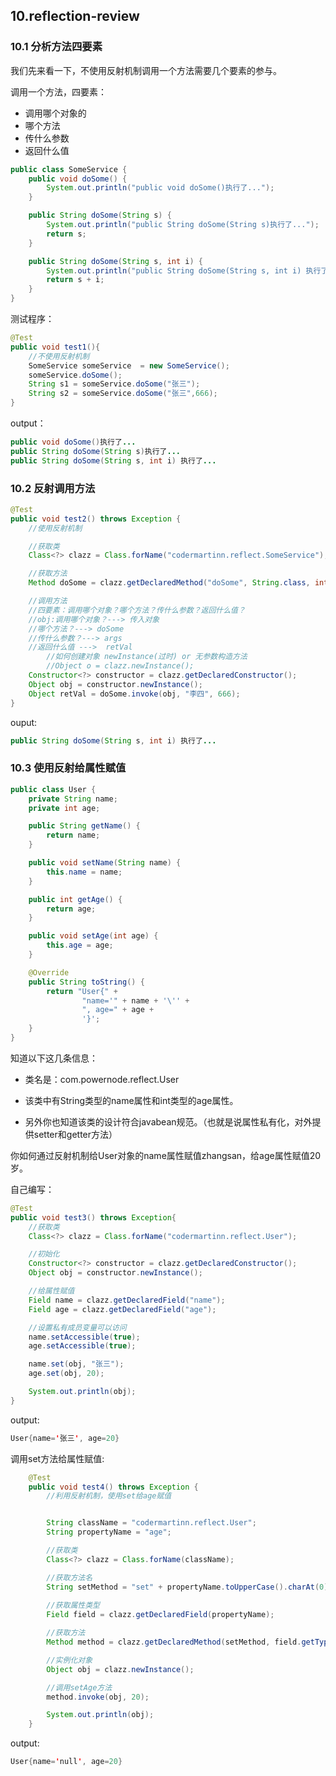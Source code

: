 ## 10.reflection-review



### 10.1 分析方法四要素

我们先来看一下，不使用反射机制调用一个方法需要几个要素的参与。

调用一个方法，四要素：

- 调用哪个对象的
- 哪个方法
- 传什么参数
- 返回什么值



```java
public class SomeService {
    public void doSome() {
        System.out.println("public void doSome()执行了...");
    }

    public String doSome(String s) {
        System.out.println("public String doSome(String s)执行了...");
        return s;
    }

    public String doSome(String s, int i) {
        System.out.println("public String doSome(String s, int i) 执行了...");
        return s + i;
    }
}
```



测试程序：

```java
@Test
public void test1(){
    //不使用反射机制
    SomeService someService  = new SomeService();
    someService.doSome();
    String s1 = someService.doSome("张三");
    String s2 = someService.doSome("张三",666);
}
```

output：

```java
public void doSome()执行了...
public String doSome(String s)执行了...
public String doSome(String s, int i) 执行了...
```



### 10.2 反射调用方法



```java
@Test
public void test2() throws Exception {
    //使用反射机制

    //获取类
    Class<?> clazz = Class.forName("codermartinn.reflect.SomeService");

    //获取方法
    Method doSome = clazz.getDeclaredMethod("doSome", String.class, int.class);

    //调用方法
    //四要素：调用哪个对象？哪个方法？传什么参数？返回什么值？
    //obj:调用哪个对象？---> 传入对象
    //哪个方法？---> doSome
    //传什么参数？---> args
    //返回什么值 --->  retVal
        //如何创建对象 newInstance(过时) or 无参数构造方法
        //Object o = clazz.newInstance();
    Constructor<?> constructor = clazz.getDeclaredConstructor();
    Object obj = constructor.newInstance();
    Object retVal = doSome.invoke(obj, "李四", 666);
}
```

ouput:

```java
public String doSome(String s, int i) 执行了...
```







### 10.3 使用反射给属性赋值

```java
public class User {
    private String name;
    private int age;

    public String getName() {
        return name;
    }

    public void setName(String name) {
        this.name = name;
    }

    public int getAge() {
        return age;
    }

    public void setAge(int age) {
        this.age = age;
    }

    @Override
    public String toString() {
        return "User{" +
                "name='" + name + '\'' +
                ", age=" + age +
                '}';
    }
}
```

知道以下这几条信息：

- 类名是：com.powernode.reflect.User

- 该类中有String类型的name属性和int类型的age属性。
- 另外你也知道该类的设计符合javabean规范。（也就是说属性私有化，对外提供setter和getter方法）

你如何通过反射机制给User对象的name属性赋值zhangsan，给age属性赋值20岁。

自己编写：

```java
@Test
public void test3() throws Exception{
    //获取类
    Class<?> clazz = Class.forName("codermartinn.reflect.User");

    //初始化
    Constructor<?> constructor = clazz.getDeclaredConstructor();
    Object obj = constructor.newInstance();

    //给属性赋值
    Field name = clazz.getDeclaredField("name");
    Field age = clazz.getDeclaredField("age");

    //设置私有成员变量可以访问
    name.setAccessible(true);
    age.setAccessible(true);

    name.set(obj, "张三");
    age.set(obj, 20);

    System.out.println(obj);
}
```

output:

```java
User{name='张三', age=20}
```



调用set方法给属性赋值:

```java
    @Test
    public void test4() throws Exception {
        //利用反射机制，使用set给age赋值


        String className = "codermartinn.reflect.User";
        String propertyName = "age";

        //获取类
        Class<?> clazz = Class.forName(className);

        //获取方法名
        String setMethod = "set" + propertyName.toUpperCase().charAt(0) + propertyName.substring(1);
        
        //获取属性类型
        Field field = clazz.getDeclaredField(propertyName);

        //获取方法
        Method method = clazz.getDeclaredMethod(setMethod, field.getType());

        //实例化对象
        Object obj = clazz.newInstance();

        //调用setAge方法
        method.invoke(obj, 20);

        System.out.println(obj);
    }
```

output:

```java
User{name='null', age=20}
```

